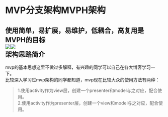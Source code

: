 MVP分支架构MVPH架构
===
使用简单，易扩展，易维护，低耦合，高复用是MVPH的目标<br>
![](https://img.shields.io/badge/JitPack-0.0.1-green.svg)![](https://img.shields.io/badge/作者-xujl-ff69b4.svg)<br>
架构思路简介
----
mvp的基本思想这里不做过多解释，有兴趣的同学可以自己在各大博客学习一下。<br>
比较深入学习过mvp架构的同学都知道，mvp现在比较大众的使用方法有两种：<br>
> 1.使用activity作为view层，创建一个presenter和model与之对应，配合使用。<br>
> 2.使用activity作为presenter层，创建一个view和model与之对应，配合使用。
